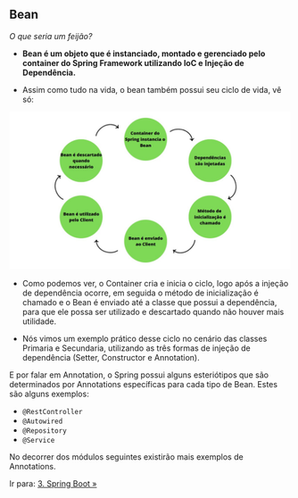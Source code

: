 ## Bean
*O que seria um feijão?*
- **Bean é um objeto que é instanciado, montado e gerenciado pelo container do Spring Framework utilizando IoC e Injeção de Dependência.**

- Assim como tudo na vida, o bean também possui seu ciclo de vida, vê só:

![Ciclo de Vida de um Bean](/images/ciclodevidabean.jpg)

- Como podemos ver, o Container cria e inicia o ciclo, logo após a injeção de dependência ocorre, em seguida o método de inicialização é chamado e o Bean é enviado até a classe que possui a dependência, para que ele possa ser utilizado e descartado quando não houver mais utilidade.

- Nós vimos um exemplo prático desse ciclo no cenário das classes Primaria e Secundaria, utilizando as três formas de injeção de dependência (Setter, Constructor e Annotation).

E por falar em Annotation, o Spring possui alguns esteriótipos que são determinados por Annotations específicas para cada tipo de Bean. Estes são alguns exemplos: 
- ``@RestController``
- ``@Autowired``
- ``@Repository``
- ``@Service``

No decorrer dos módulos seguintes existirão mais exemplos de Annotations.

Ir para: [3. Spring Boot »](/content/EcossistemaSpring/3-SpringBoot/SpringBoot.md)
